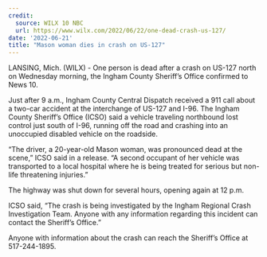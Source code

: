 ```yaml
---
credit:
  source: WILX 10 NBC
  url: https://www.wilx.com/2022/06/22/one-dead-crash-us-127/
date: '2022-06-21'
title: "Mason woman dies in crash on US-127"
---
```

LANSING, Mich. (WILX) - One person is dead after a crash on US-127 north on Wednesday morning, the Ingham County Sheriff’s Office confirmed to News 10.

Just after 9 a.m., Ingham County Central Dispatch received a 911 call about a two-car accident at the interchange of US-127 and I-96. The Ingham County Sheriff’s Office (ICSO) said a vehicle traveling northbound lost control just south of I-96, running off the road and crashing into an unoccupied disabled vehicle on the roadside.

“The driver, a 20-year-old Mason woman, was pronounced dead at the scene,” ICSO said in a release. “A second occupant of her vehicle was transported to a local hospital where he is being treated for serious but non-life threatening injuries.”

The highway was shut down for several hours, opening again at 12 p.m.

ICSO said, “The crash is being investigated by the Ingham Regional Crash Investigation Team. Anyone with any information regarding this incident can contact the Sheriff’s Office.”

Anyone with information about the crash can reach the Sheriff’s Office at 517-244-1895.
